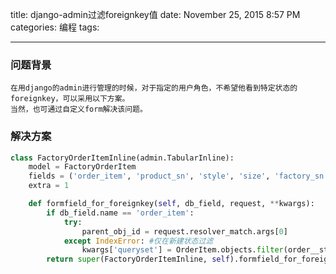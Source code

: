 title: django-admin过滤foreignkey值
date: November 25, 2015 8:57 PM 
categories: 编程
tags: 

---

### 问题背景
	在用django的admin进行管理的时候，对于指定的用户角色，不希望他看到特定状态的foreignkey，可以采用以下方案。
    当然，也可通过自定义form解决该问题。

### 解决方案

```python
class FactoryOrderItemInline(admin.TabularInline):
    model = FactoryOrderItem
    fields = ('order_item', 'product_sn', 'style', 'size', 'factory_sn', 'price', 'quantity', 'amount')
    extra = 1

    def formfield_for_foreignkey(self, db_field, request, **kwargs):
        if db_field.name == 'order_item':
            try:
                parent_obj_id = request.resolver_match.args[0]
            except IndexError: #仅在新建状态过滤
                kwargs['queryset'] = OrderItem.objects.filter(order__status='2')
        return super(FactoryOrderItemInline, self).formfield_for_foreignkey(db_field, request, **kwargs)
```